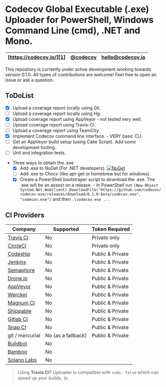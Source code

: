 Codecov Global Executable (.exe) Uploader for PowerShell, Windows Command Line (cmd), .NET and Mono.
=======
| [https://codecov.io/][1] | [@codecov][2] | [hello@codecov.io][3] |
| ------------------------ | ------------- | --------------------- |

This repository is currently under active development working towards version 0.1.0. All types of contributions are welcome! Feel free to open an issue or ask a question.

## ToDoList

- [x] Upload a coverage report locally using Git.
- [ ] Upload a coverage report locally using Hg.
- [x] Upload coverage report using AppVeyor - not tested very well.
- [ ] Upload coverage report using Travis-CI.
- [ ] Upload a coverage report using TeamCity.
- [x] Implement Codecov command line interface. - VERY basic CLI.
- [ ] Get an AppVeyor build setup (using Cake Script). Add some development tooling.
- [ ] Unit and integration tests.
- Three ways to obtain the .exe
    - [x] Add .exe to NuGet (For .NET developers). [![NuGet](https://img.shields.io/nuget/v/Codecov.svg)](https://www.nuget.org/packages/Codecov/)
    - [ ] Add .exe to Choco (like apt-get or homebrew but for windows).
    - [x] Create a PowerShell bootstraper script to download the .exe. The .exe will be an assest on a release. - In PowerShell run `(New-Object System.Net.WebClient).DownloadFile("https://github.com/codecov/codecov-exe/releases/download/0.1.0-beta/codecov.exe", "codecov.exe")` and then `.\codecov.exe ...`
    
## CI Providers
|                       Company                       |                                                                                     Supported                                                                                      |  Token Required  |
| --------------------------------------------------- | ---------------------------------------------------------------------------------------------------------------------------------------------------------------------------------- | ---------------- |
| [Travis CI](https://travis-ci.org/)                 | No                                                                                                                                                                                | Private only     |
| [CircleCI](https://circleci.com/)                   | No                                                                                                                                                                                | Private only     |
| [Codeship](https://codeship.com/)                   | No                                                                                                                                                                                | Public & Private |
| [Jenkins](https://jenkins-ci.org/)                  | No                                                                                                                                                                                | Public & Private |
| [Semaphore](https://semaphoreci.com/)               | No                                                                                                                                                                                | Public & Private |
| [Drone.io](https://drone.io/)                       | No                                                                                                                                                                                | Public & Private |
| [AppVeyor](http://www.appveyor.com/)                | No                                                                                                                                                                                | Public & Private |
| [Wercker](http://wercker.com/)                      | No                                                                                                                                                                                | Public & Private |
| [Magnum CI](https://magnum-ci.com/)                 | No                                                                                                                                                                                | Public & Private |
| [Shippable](http://www.shippable.com/)              | No                                                                                                                                                                                | Public & Private |
| [Gitlab CI](https://about.gitlab.com/gitlab-ci/)    | No                                                                                                                                                                                | Public & Private |
| [Snap CI](https://snap-ci.com/)                     | No                                                                                                                                                                                | Public & Private |
| git / mercurial                                     | No (as a fallback)                                                                                                                                                                | Public & Private |
| [Buildbot](http://buildbot.net/)                    | No                                                                                           |                  |
| [Bamboo](https://www.atlassian.com/software/bamboo) | No                                                                                                                                                                      |                  |
| [Solano Labs](https://www.solanolabs.com/)          | No                                                                                                                                                                      |                  |

> Using **Travis CI**? Uploader is compatible with `sudo: false` which can speed up your builds. :+1:

[1]: https://codecov.io/
[2]: https://twitter.com/codecov
[3]: mailto:hello@codecov.io
